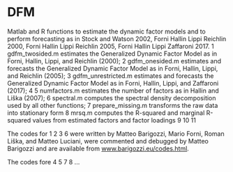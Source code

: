 # DFM
Matlab and R functions to estimate the dynamic factor models and to perform forecasting as in Stock and Watson 2002, Forni Hallin Lippi Reichlin 2000, Forni Hallin Lippi Reichlin 2005, Forni Hallin Lippi Zaffaroni 2017.
1 gdfm_twosided.m estimates the Generalized Dynamic Factor Model as in Forni, Hallin, Lippi, and Reichlin (2000);
2 gdfm_onesided.m estimates and forecasts the Generalized Dynamic Factor Model as in Forni, Hallin, Lippi, and Reichlin (2005); 
3 gdfm_unrestricted.m estimates and forecasts the Generalized Dynamic Factor Model as in Forni, Hallin, Lippi, and Zaffaroni (2017);
4
5 numfactors.m estimates the number of factors as in Hallin and Liška (2007);
6 spectral.m computes the spectral density decomposition used by all other functions;
7 prepare_missing.m  transforms the raw data into stationary form
8 mrsq.m  computes the R-squared and marginal R-squared  values from estimated factors and factor loadings
9
10
11

The codes for 1 2 3 6 were written by Matteo Barigozzi, Mario Forni, Roman Liška, and Matteo
Luciani, were commented and debugged by Matteo Barigozzi and are available from
www.barigozzi.eu/codes.html.

The codes fore 4 5 7 8 ...
